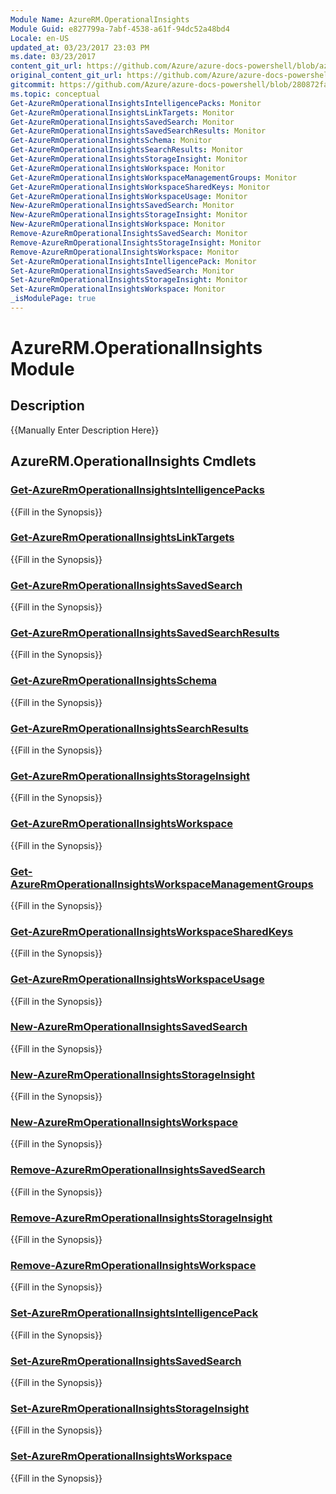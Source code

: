 ```yaml
---
Module Name: AzureRM.OperationalInsights
Module Guid: e827799a-7abf-4538-a61f-94dc52a48bd4
Locale: en-US
updated_at: 03/23/2017 23:03 PM
ms.date: 03/23/2017
content_git_url: https://github.com/Azure/azure-docs-powershell/blob/azurestack/azureps-cmdlets-docs/ResourceManager/AzureRM.OperationalInsights/v1.0.4.3/AzureRM.OperationalInsights.md
original_content_git_url: https://github.com/Azure/azure-docs-powershell/blob/azurestack/azureps-cmdlets-docs/ResourceManager/AzureRM.OperationalInsights/v1.0.4.3/AzureRM.OperationalInsights.md
gitcommit: https://github.com/Azure/azure-docs-powershell/blob/280872fa529e03be2466fa2252957a2060a9dfe4
ms.topic: conceptual
Get-AzureRmOperationalInsightsIntelligencePacks: Monitor
Get-AzureRmOperationalInsightsLinkTargets: Monitor
Get-AzureRmOperationalInsightsSavedSearch: Monitor
Get-AzureRmOperationalInsightsSavedSearchResults: Monitor
Get-AzureRmOperationalInsightsSchema: Monitor
Get-AzureRmOperationalInsightsSearchResults: Monitor
Get-AzureRmOperationalInsightsStorageInsight: Monitor
Get-AzureRmOperationalInsightsWorkspace: Monitor
Get-AzureRmOperationalInsightsWorkspaceManagementGroups: Monitor
Get-AzureRmOperationalInsightsWorkspaceSharedKeys: Monitor
Get-AzureRmOperationalInsightsWorkspaceUsage: Monitor
New-AzureRmOperationalInsightsSavedSearch: Monitor
New-AzureRmOperationalInsightsStorageInsight: Monitor
New-AzureRmOperationalInsightsWorkspace: Monitor
Remove-AzureRmOperationalInsightsSavedSearch: Monitor
Remove-AzureRmOperationalInsightsStorageInsight: Monitor
Remove-AzureRmOperationalInsightsWorkspace: Monitor
Set-AzureRmOperationalInsightsIntelligencePack: Monitor
Set-AzureRmOperationalInsightsSavedSearch: Monitor
Set-AzureRmOperationalInsightsStorageInsight: Monitor
Set-AzureRmOperationalInsightsWorkspace: Monitor
_isModulePage: true
---
```


# AzureRM.OperationalInsights Module
## Description
{{Manually Enter Description Here}}

## AzureRM.OperationalInsights Cmdlets
### [Get-AzureRmOperationalInsightsIntelligencePacks](Get-AzureRmOperationalInsightsIntelligencePacks.md)
{{Fill in the Synopsis}}

### [Get-AzureRmOperationalInsightsLinkTargets](Get-AzureRmOperationalInsightsLinkTargets.md)
{{Fill in the Synopsis}}

### [Get-AzureRmOperationalInsightsSavedSearch](Get-AzureRmOperationalInsightsSavedSearch.md)
{{Fill in the Synopsis}}

### [Get-AzureRmOperationalInsightsSavedSearchResults](Get-AzureRmOperationalInsightsSavedSearchResults.md)
{{Fill in the Synopsis}}

### [Get-AzureRmOperationalInsightsSchema](Get-AzureRmOperationalInsightsSchema.md)
{{Fill in the Synopsis}}

### [Get-AzureRmOperationalInsightsSearchResults](Get-AzureRmOperationalInsightsSearchResults.md)
{{Fill in the Synopsis}}

### [Get-AzureRmOperationalInsightsStorageInsight](Get-AzureRmOperationalInsightsStorageInsight.md)
{{Fill in the Synopsis}}

### [Get-AzureRmOperationalInsightsWorkspace](Get-AzureRmOperationalInsightsWorkspace.md)
{{Fill in the Synopsis}}

### [Get-AzureRmOperationalInsightsWorkspaceManagementGroups](Get-AzureRmOperationalInsightsWorkspaceManagementGroups.md)
{{Fill in the Synopsis}}

### [Get-AzureRmOperationalInsightsWorkspaceSharedKeys](Get-AzureRmOperationalInsightsWorkspaceSharedKeys.md)
{{Fill in the Synopsis}}

### [Get-AzureRmOperationalInsightsWorkspaceUsage](Get-AzureRmOperationalInsightsWorkspaceUsage.md)
{{Fill in the Synopsis}}

### [New-AzureRmOperationalInsightsSavedSearch](New-AzureRmOperationalInsightsSavedSearch.md)
{{Fill in the Synopsis}}

### [New-AzureRmOperationalInsightsStorageInsight](New-AzureRmOperationalInsightsStorageInsight.md)
{{Fill in the Synopsis}}

### [New-AzureRmOperationalInsightsWorkspace](New-AzureRmOperationalInsightsWorkspace.md)
{{Fill in the Synopsis}}

### [Remove-AzureRmOperationalInsightsSavedSearch](Remove-AzureRmOperationalInsightsSavedSearch.md)
{{Fill in the Synopsis}}

### [Remove-AzureRmOperationalInsightsStorageInsight](Remove-AzureRmOperationalInsightsStorageInsight.md)
{{Fill in the Synopsis}}

### [Remove-AzureRmOperationalInsightsWorkspace](Remove-AzureRmOperationalInsightsWorkspace.md)
{{Fill in the Synopsis}}

### [Set-AzureRmOperationalInsightsIntelligencePack](Set-AzureRmOperationalInsightsIntelligencePack.md)
{{Fill in the Synopsis}}

### [Set-AzureRmOperationalInsightsSavedSearch](Set-AzureRmOperationalInsightsSavedSearch.md)
{{Fill in the Synopsis}}

### [Set-AzureRmOperationalInsightsStorageInsight](Set-AzureRmOperationalInsightsStorageInsight.md)
{{Fill in the Synopsis}}

### [Set-AzureRmOperationalInsightsWorkspace](Set-AzureRmOperationalInsightsWorkspace.md)
{{Fill in the Synopsis}}

